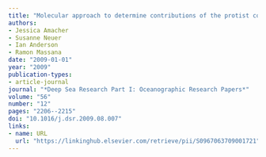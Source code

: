 ```yaml
---
title: "Molecular approach to determine contributions of the protist community to particle flux"
authors:
- Jessica Amacher
- Susanne Neuer
- Ian Anderson
- Ramon Massana
date: "2009-01-01"
year: "2009"
publication-types:
- article-journal
journal: "*Deep Sea Research Part I: Oceanographic Research Papers*"
volume: "56"
number: "12"
pages: "2206--2215"
doi: "10.1016/j.dsr.2009.08.007"
links:
- name: URL
  url: "https://linkinghub.elsevier.com/retrieve/pii/S0967063709001721"
---
```

